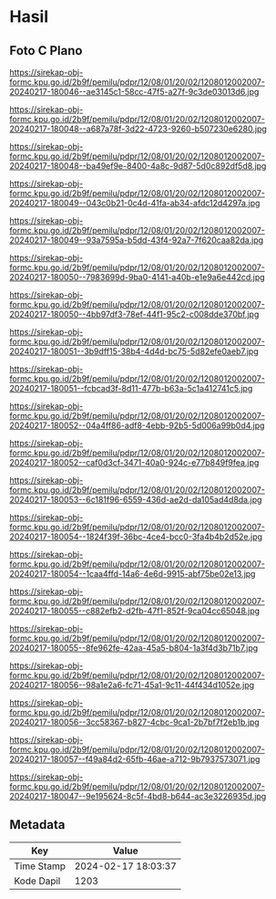 # Hasil

## Foto C Plano

https://sirekap-obj-formc.kpu.go.id/2b9f/pemilu/pdpr/12/08/01/20/02/1208012002007-20240217-180046--ae3145c1-58cc-47f5-a27f-9c3de03013d6.jpg

https://sirekap-obj-formc.kpu.go.id/2b9f/pemilu/pdpr/12/08/01/20/02/1208012002007-20240217-180048--a687a78f-3d22-4723-9260-b507230e6280.jpg

https://sirekap-obj-formc.kpu.go.id/2b9f/pemilu/pdpr/12/08/01/20/02/1208012002007-20240217-180048--ba49ef9e-8400-4a8c-9d87-5d0c892df5d8.jpg

https://sirekap-obj-formc.kpu.go.id/2b9f/pemilu/pdpr/12/08/01/20/02/1208012002007-20240217-180049--043c0b21-0c4d-41fa-ab34-afdc12d4297a.jpg

https://sirekap-obj-formc.kpu.go.id/2b9f/pemilu/pdpr/12/08/01/20/02/1208012002007-20240217-180049--93a7595a-b5dd-43f4-92a7-7f620caa82da.jpg

https://sirekap-obj-formc.kpu.go.id/2b9f/pemilu/pdpr/12/08/01/20/02/1208012002007-20240217-180050--7983699d-9ba0-4141-a40b-e1e9a6e442cd.jpg

https://sirekap-obj-formc.kpu.go.id/2b9f/pemilu/pdpr/12/08/01/20/02/1208012002007-20240217-180050--4bb97df3-78ef-44f1-95c2-c008dde370bf.jpg

https://sirekap-obj-formc.kpu.go.id/2b9f/pemilu/pdpr/12/08/01/20/02/1208012002007-20240217-180051--3b9dff15-38b4-4d4d-bc75-5d82efe0aeb7.jpg

https://sirekap-obj-formc.kpu.go.id/2b9f/pemilu/pdpr/12/08/01/20/02/1208012002007-20240217-180051--fcbcad3f-8d11-477b-b63a-5c1a412741c5.jpg

https://sirekap-obj-formc.kpu.go.id/2b9f/pemilu/pdpr/12/08/01/20/02/1208012002007-20240217-180052--04a4ff86-adf8-4ebb-92b5-5d006a99b0d4.jpg

https://sirekap-obj-formc.kpu.go.id/2b9f/pemilu/pdpr/12/08/01/20/02/1208012002007-20240217-180052--caf0d3cf-3471-40a0-924c-e77b849f9fea.jpg

https://sirekap-obj-formc.kpu.go.id/2b9f/pemilu/pdpr/12/08/01/20/02/1208012002007-20240217-180053--6c181f96-6559-436d-ae2d-da105ad4d8da.jpg

https://sirekap-obj-formc.kpu.go.id/2b9f/pemilu/pdpr/12/08/01/20/02/1208012002007-20240217-180054--1824f39f-36bc-4ce4-bcc0-3fa4b4b2d52e.jpg

https://sirekap-obj-formc.kpu.go.id/2b9f/pemilu/pdpr/12/08/01/20/02/1208012002007-20240217-180054--1caa4ffd-14a6-4e6d-9915-abf75be02e13.jpg

https://sirekap-obj-formc.kpu.go.id/2b9f/pemilu/pdpr/12/08/01/20/02/1208012002007-20240217-180055--c882efb2-d2fb-47f1-852f-9ca04cc65048.jpg

https://sirekap-obj-formc.kpu.go.id/2b9f/pemilu/pdpr/12/08/01/20/02/1208012002007-20240217-180055--8fe962fe-42aa-45a5-b804-1a3f4d3b71b7.jpg

https://sirekap-obj-formc.kpu.go.id/2b9f/pemilu/pdpr/12/08/01/20/02/1208012002007-20240217-180056--98a1e2a6-fc71-45a1-9c11-44f434d1052e.jpg

https://sirekap-obj-formc.kpu.go.id/2b9f/pemilu/pdpr/12/08/01/20/02/1208012002007-20240217-180056--3cc58367-b827-4cbc-9ca1-2b7bf7f2eb1b.jpg

https://sirekap-obj-formc.kpu.go.id/2b9f/pemilu/pdpr/12/08/01/20/02/1208012002007-20240217-180057--f49a84d2-65fb-46ae-a712-9b7937573071.jpg

https://sirekap-obj-formc.kpu.go.id/2b9f/pemilu/pdpr/12/08/01/20/02/1208012002007-20240217-180047--9e195624-8c5f-4bd8-b644-ac3e3226935d.jpg


## Metadata

| Key        | Value               |
| ---------- | ------------------- |
| Time Stamp | 2024-02-17 18:03:37 |
| Kode Dapil | 1203                |



